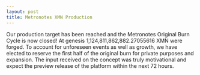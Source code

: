 ```yaml
---
layout: post
title: Metronotes XMN Production
---
```


Our production target has been reached and the Metronotes Original Burn Cycle is now closed!  At genesis 1,124,811,862,882.27055616 XMN were forged.  To account for unforeseen events as well as growth, we have elected to reserve the first half of the original burn for private purposes and expansion.  The input received on the concept was truly motivational and expect the preview release of the platform within the next 72 hours.